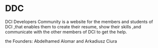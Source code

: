 # DDC
DCI Developers Community is a website for the members and students of DCI ,that enables them to create their resume, show their 
skills ,and communicate with the other members of DCI to get the help.

the Founders: Abdelhamed Alomar and Arkadiusz Ciura
